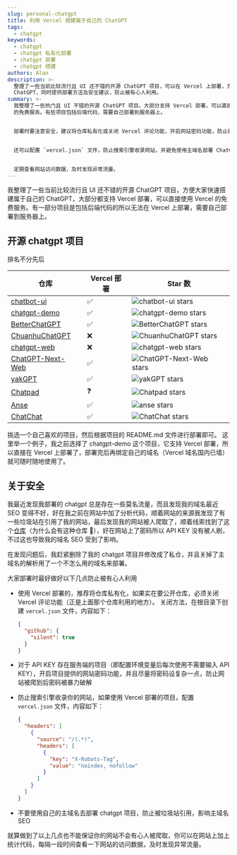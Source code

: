 ```yaml
---
slug: personal-chatgpt
title: 利用 Vercel 搭建属于自己的 ChatGPT
tags:
  - chatgpt
keywords:
  - chatgpt
  - chatgpt 私有化部署
  - chatgpt 部署
  - chatgpt 搭建
authors: Alan
description: >-
  整理了一些当前比较流行且 UI 还不错的开源 ChatGPT 项目，可以在 Vercel 上部署，方便大家快速搭建属于自己的
  ChatGPT，同时提供部署方法及安全建议，防止被有心人利用。
summary: >-
  我整理了一些热门且 UI 不错的开源 ChatGPT 项目。大部分支持 Vercel 部署，可以直接使用 Vercel
  的免费服务。有些项目包括后端代码，需要自己部署到服务器上。


  部署时要注意安全，建议将仓库私有化或关闭 Vercel 评论功能，开启网站密码功能，防止网站被爬取和 API KEY 被暴力破解。


  还可以配置 `vercel.json` 文件，防止搜索引擎收录网站，并避免使用主域名部署 ChatGPT 项目，以免影响 SEO。


  定期查看网站访问数据，及时发现异常流量。
---
```


我整理了一些当前比较流行且 UI 还不错的开源 ChatGPT 项目，方便大家快速搭建属于自己的 ChatGPT，大部分都支持 Vercel 部署，可以直接使用 Vercel 的免费服务。有一部分项目是包括后端代码的所以无法在 Vercel 上部署，需要自己部署到服务器上。

<!--truncate-->

## 开源 chatgpt 项目

排名不分先后

| 仓库                                                            | Vercel 部署 | Star 数                                                                                              |
| --------------------------------------------------------------- | ----------- | ---------------------------------------------------------------------------------------------------- |
| [chatbot-ui](https://github.com/mckaywrigley/chatbot-ui)        | ✅          | ![chatbot-ui stars](https://img.shields.io/github/stars/mckaywrigley/chatbot-ui?style=social)        |
| [chatgpt-demo](https://github.com/ddiu8081/chatgpt-demo)        | ✅          | ![chatgpt-demo stars](https://img.shields.io/github/stars/ddiu8081/chatgpt-demo?style=social)        |
| [BetterChatGPT](https://github.com/ztjhz/BetterChatGPT)         | ✅          | ![BetterChatGPT stars](https://img.shields.io/github/stars/ztjhz/BetterChatGPT?style=social)         |
| [ChuanhuChatGPT](https://github.com/GaiZhenbiao/ChuanhuChatGPT) | ❌          | ![ChuanhuChatGPT stars](https://img.shields.io/github/stars/GaiZhenbiao/ChuanhuChatGPT?style=social) |
| [chatgpt-web](https://github.com/Chanzhaoyu/chatgpt-web)        | ❌          | ![chatgpt-web stars](https://img.shields.io/github/stars/Chanzhaoyu/chatgpt-web?style=social)        |
| [ChatGPT-Next-Web](https://github.com/Yidadaa/ChatGPT-Next-Web) | ✅          | ![ChatGPT-Next-Web stars](https://img.shields.io/github/stars/Yidadaa/ChatGPT-Next-Web?style=social) |
| [yakGPT](https://github.com/yakGPT/yakGPT)                      | ✅          | ![yakGPT stars](https://img.shields.io/github/stars/yakGPT/yakGPT?style=social)                      |
| [Chatpad](https://github.com/deiucanta/chatpad)                 | ❓          | ![Chatpad stars](https://img.shields.io/github/stars/deiucanta/chatpad?style=social)                 |
| [Anse](https://github.com/anse-app/anse)                        | ✅          | ![anse stars](https://img.shields.io/github/stars/anse-app/anse?style=social)                        |
| [ChatChat](https://github.com/okisdev/ChatChat)                 | ✅          | ![ChatChat stars](https://img.shields.io/github/stars/okisdev/ChatChat?style=social)                 |

挑选一个自己喜欢的项目，然后根据项目的 README.md 文件进行部署即可。
这里举一个例子，我之前选择了 chatgpt-demo 这个项目，它支持 Vercel 部署，所以直接在 Vercel 上部署了，部署完后再绑定自己的域名（Vercel 域名国内已墙）就可随时随地使用了。

## 关于安全

我最近发现我部署的 chatgpt 总是存在一些莫名流量，而且发现我的域名最近 SEO 变得不好，好在我之前在网站中加了分析代码，顺着网站的来源我发现了有一些垃圾站在引用了我的网站，最后发现我的网站被人爬取了，顺着线索找到了这个[仓库](https://github.com/lzwme/chatgpt-sites)（为什么会有这种仓库 🤬），好在网站上了密码所以 API KEY 没有被人刷，不过这也导致我的域名 SEO 受到了影响。

在发现问题后，我赶紧删除了我的 chatgpt 项目并修改成了私仓，并且关掉了主域名的解析用了一个不怎么用的域名来部署。

大家部署时最好做好以下几点防止被有心人利用

- 使用 Vercel 部署的，推荐将仓库私有化，如果实在要公开仓库，必须关闭 Vercel 评论功能（正是上面那个仓库利用的地方）。
  关闭方法，在根目录下创建 `vercel.json` 文件，内容如下：

  ```json
  {
    "github": {
      "silent": true
    }
  }
  ```

- 对于 API KEY 存在服务端的项目（即配置环境变量后每次使用不需要输入 API KEY），开启项目提供的网站密码功能，并且尽量将密码设复杂一点，防止网站被爬到后密码被暴力破解

- 防止搜索引擎收录你的网站，如果使用 Vercel 部署的项目，配置 `vercel.json` 文件，内容如下：

  ```json
  {
    "headers": [
      {
        "source": "/(.*)",
        "headers": [
          {
            "key": "X-Robots-Tag",
            "value": "noindex, nofollow"
          }
        ]
      }
    ]
  }
  ```

- 不要使用自己的主域名去部署 chatgpt 项目，防止被垃圾站引用，影响主域名 SEO

就算做到了以上几点也不能保证你的网站不会有心人被爬取，你可以在网站上加上统计代码，每隔一段时间查看一下网站的访问数据，及时发现异常流量。
